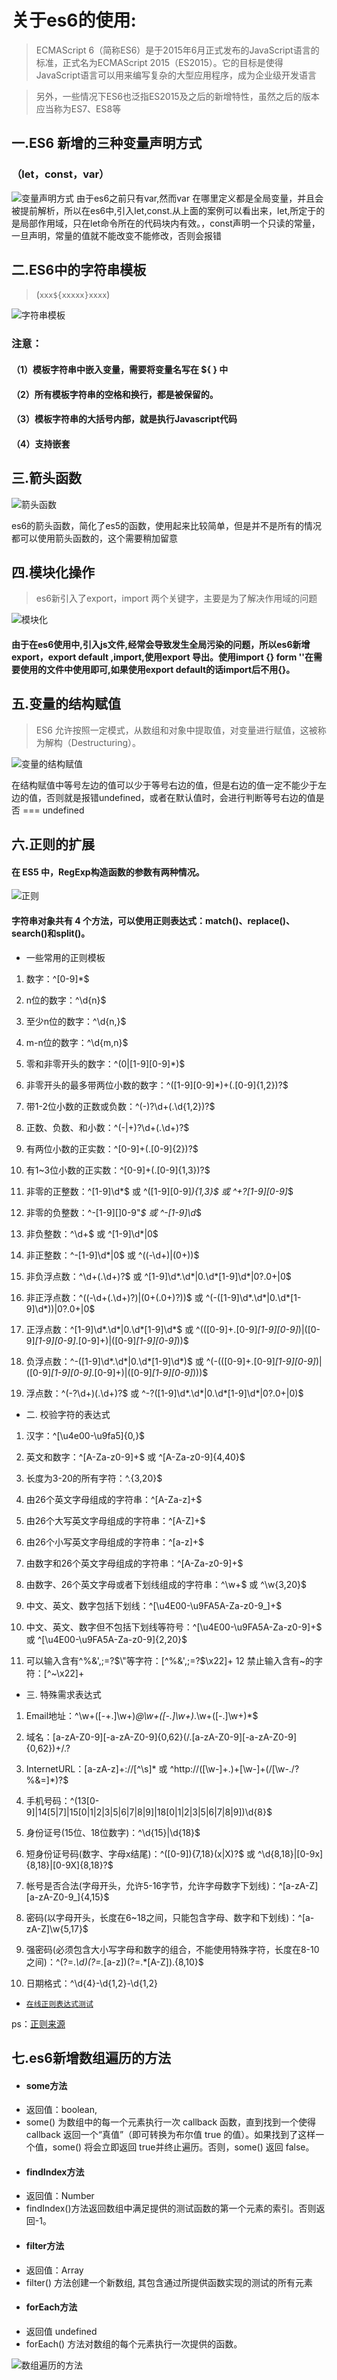 # 关于es6的使用:
> ECMAScript 6（简称ES6）是于2015年6月正式发布的JavaScript语言的标准，正式名为ECMAScript 2015（ES2015）。它的目标是使得JavaScript语言可以用来编写复杂的大型应用程序，成为企业级开发语言

> 另外，一些情况下ES6也泛指ES2015及之后的新增特性，虽然之后的版本应当称为ES7、ES8等

## 一.ES6 新增的三种变量声明方式
### （let，const，var）
![变量声明方式](http://47.103.217.232/public/es6.jpg)
由于es6之前只有var,然而var 在哪里定义都是全局变量，并且会被提前解析，所以在es6中,引入let,const.从上面的案例可以看出来，let,所定于的是局部作用域，只在let命令所在的代码块内有效。，const声明一个只读的常量，一旦声明，常量的值就不能改变不能修改，否则会报错

## 二.ES6中的字符串模板
> (`xxx${xxxxx}xxxx`)

![字符串模板](http://47.103.217.232/public/字符串.jpg)
### 注意：
#### （1）模板字符串中嵌入变量，需要将变量名写在 ${ } 中
#### （2）所有模板字符串的空格和换行，都是被保留的。
#### （3）模板字符串的大括号内部，就是执行Javascript代码
#### （4）支持嵌套

## 三.箭头函数
![箭头函数](http://47.103.217.232/public/箭头函数.jpg)

es6的箭头函数，简化了es5的函数，使用起来比较简单，但是并不是所有的情况都可以使用箭头函数的，这个需要稍加留意

## 四.模块化操作
> es6新引入了export，import 两个关键字，主要是为了解决作用域的问题

![模块化](http://47.103.217.232/public/模块化.jpg)
#### 由于在es6使用中,引入js文件,经常会导致发生全局污染的问题，所以es6新增export，export default ,import,使用export 导出。使用import {} form ''在需要使用的文件中使用即可,如果使用export default的话import后不用{}。

## 五.变量的结构赋值
> ES6 允许按照一定模式，从数组和对象中提取值，对变量进行赋值，这被称为解构（Destructuring）。

![变量的结构赋值](http://47.103.217.232/public/解构赋值.jpg)

在结构赋值中等号左边的值可以少于等号右边的值，但是右边的值一定不能少于左边的值，否则就是报错undefined，或者在默认值时，会进行判断等号右边的值是否 === undefined

## 六.正则的扩展
#### 在 ES5 中，RegExp构造函数的参数有两种情况。
![正则](http://47.103.217.232/public/正则.jpg)
#### 字符串对象共有 4 个方法，可以使用正则表达式：match()、replace()、search()和split()。
- 一些常用的正则模板
1. 数字：^[0-9]*$

2. n位的数字：^\d{n}$

3. 至少n位的数字：^\d{n,}$

4. m-n位的数字：^\d{m,n}$

5. 零和非零开头的数字：^(0|[1-9][0-9]*)$

6. 非零开头的最多带两位小数的数字：^([1-9][0-9]*)+(.[0-9]{1,2})?$

7. 带1-2位小数的正数或负数：^(\-)?\d+(\.\d{1,2})?$

8. 正数、负数、和小数：^(\-|\+)?\d+(\.\d+)?$

9. 有两位小数的正实数：^[0-9]+(.[0-9]{2})?$

10. 有1~3位小数的正实数：^[0-9]+(.[0-9]{1,3})?$

11. 非零的正整数：^[1-9]\d*$ 或 ^([1-9][0-9]*){1,3}$ 或 ^\+?[1-9][0-9]*$

12. 非零的负整数：^\-[1-9][]0-9"*$ 或 ^-[1-9]\d*$

13. 非负整数：^\d+$ 或 ^[1-9]\d*|0$

14. 非正整数：^-[1-9]\d*|0$ 或 ^((-\d+)|(0+))$

15. 非负浮点数：^\d+(\.\d+)?$ 或 ^[1-9]\d*\.\d*|0\.\d*[1-9]\d*|0?\.0+|0$

16. 非正浮点数：^((-\d+(\.\d+)?)|(0+(\.0+)?))$ 或 ^(-([1-9]\d*\.\d*|0\.\d*[1-9]\d*))|0?\.0+|0$

17. 正浮点数：^[1-9]\d*\.\d*|0\.\d*[1-9]\d*$ 或 ^(([0-9]+\.[0-9]*[1-9][0-9]*)|([0-9]*[1-9][0-9]*\.[0-9]+)|([0-9]*[1-9][0-9]*))$

18. 负浮点数：^-([1-9]\d*\.\d*|0\.\d*[1-9]\d*)$ 或 ^(-(([0-9]+\.[0-9]*[1-9][0-9]*)|([0-9]*[1-9][0-9]*\.[0-9]+)|([0-9]*[1-9][0-9]*)))$

19. 浮点数：^(-?\d+)(\.\d+)?$ 或 ^-?([1-9]\d*\.\d*|0\.\d*[1-9]\d*|0?\.0+|0)$
- 二. 校验字符的表达式
1. 汉字：^[\u4e00-\u9fa5]{0,}$

2. 英文和数字：^[A-Za-z0-9]+$ 或 ^[A-Za-z0-9]{4,40}$

3. 长度为3-20的所有字符：^.{3,20}$

4. 由26个英文字母组成的字符串：^[A-Za-z]+$

5. 由26个大写英文字母组成的字符串：^[A-Z]+$

6. 由26个小写英文字母组成的字符串：^[a-z]+$

7. 由数字和26个英文字母组成的字符串：^[A-Za-z0-9]+$

8. 由数字、26个英文字母或者下划线组成的字符串：^\w+$ 或 ^\w{3,20}$

9. 中文、英文、数字包括下划线：^[\u4E00-\u9FA5A-Za-z0-9_]+$

10. 中文、英文、数字但不包括下划线等符号：^[\u4E00-\u9FA5A-Za-z0-9]+$ 或 ^[\u4E00-\u9FA5A-Za-z0-9]{2,20}$

11. 可以输入含有^%&',;=?$\"等字符：[^%&',;=?$\x22]+ 12 禁止输入含有~的字符：[^~\x22]+
- 三. 特殊需求表达式
1. Email地址：^\w+([-+.]\w+)*@\w+([-.]\w+)*\.\w+([-.]\w+)*$

2. 域名：[a-zA-Z0-9][-a-zA-Z0-9]{0,62}(/.[a-zA-Z0-9][-a-zA-Z0-9]{0,62})+/.?

3. InternetURL：[a-zA-z]+://[^\s]* 或 ^http://([\w-]+\.)+[\w-]+(/[\w-./?%&=]*)?$

4. 手机号码：^(13[0-9]|14[5|7]|15[0|1|2|3|5|6|7|8|9]|18[0|1|2|3|5|6|7|8|9])\d{8}$

5. 身份证号(15位、18位数字)：^\d{15}|\d{18}$

6. 短身份证号码(数字、字母x结尾)：^([0-9]){7,18}(x|X)?$ 或 ^\d{8,18}|[0-9x]{8,18}|[0-9X]{8,18}?$

7. 帐号是否合法(字母开头，允许5-16字节，允许字母数字下划线)：^[a-zA-Z][a-zA-Z0-9_]{4,15}$

8. 密码(以字母开头，长度在6~18之间，只能包含字母、数字和下划线)：^[a-zA-Z]\w{5,17}$

9. 强密码(必须包含大小写字母和数字的组合，不能使用特殊字符，长度在8-10之间)：^(?=.*\d)(?=.*[a-z])(?=.*[A-Z]).{8,10}$

10. 日期格式：^\d{4}-\d{1,2}-\d{1,2}

-  [`在线正则表达式测试`](http://tool.oschina.net/regex/)

ps：[正则来源](https://blog.csdn.net/ZYC88888/article/details/98479629)

## 七.es6新增数组遍历的方法
- #### some方法
- 返回值：boolean,
- some() 为数组中的每一个元素执行一次 callback 函数，直到找到一个使得 callback 返回一个“真值”（即可转换为布尔值 true 的值）。如果找到了这样一个值，some() 将会立即返回 true并终止遍历。否则，some() 返回 false。
- #### findIndex方法
- 返回值：Number
- findIndex()方法返回数组中满足提供的测试函数的第一个元素的索引。否则返回-1。
- #### filter方法
- 返回值：Array
- filter() 方法创建一个新数组, 其包含通过所提供函数实现的测试的所有元素
- #### forEach方法
- 返回值 undefined
- forEach() 方法对数组的每个元素执行一次提供的函数。

![数组遍历的方法](http://47.103.217.232/public/方法.jpg)



